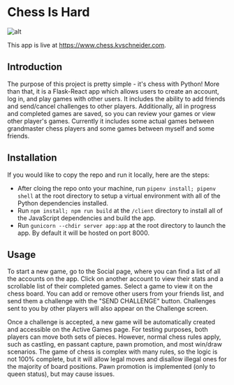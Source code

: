 # Chess Is Hard

![alt](https://github.com/kschneider0/chess/blob/presentation-dev/server/assets/screenshot1.png?raw=true)

This app is live at https://www.chess.kvschneider.com.

## Introduction

The purpose of this project is pretty simple - it's chess with Python! More than that, it is a Flask-React app which allows users to create an account, log in, and play games with other users. It includes the ability to add friends and send/cancel challenges to other players. Additionally, all in progress and completed games are saved, so you can review your games or view other player's games. Currently it includes some actual games between grandmaster chess players and some games between myself and some friends.

## Installation
If you would like to copy the repo and run it locally, here are the steps:

- After cloing the repo onto your machine, run `pipenv install; pipenv shell` at the root directory to setup a virtual environment with all of the Python dependencies installed. 
-  Run `npm install; npm run build` at the `/client` directory to install all of the JavaScript dependencies and build the app.
- Run `gunicorn --chdir server app:app` at the root directory to launch the app. By default it will be hosted on port 8000.

## Usage 

To start a new game, go to the Social page, where you can find a list of all the accounts on the app. Click on another account to view their stats and a scrollable list of their completed games. Select a game to view it on the chess board. You can add or remove other users from your friends list, and send them a challenge with the "SEND CHALLENGE" button. Challenges sent to you by other players will also appear on the Challenge screen.
            
Once a challenge is accepted, a new game will be automatically created and accessible on the Active Games page. For testing purposes, both players can move both sets of pieces. However, normal chess rules apply, such as castling, en passant capture, pawn promotion, and most win/draw scenarios. The game of chess is complex with many rules, so the logic is not 100% complete, but it will allow legal moves and disallow illegal ones for the majority of board positions. Pawn promotion is implemented (only to queen status), but may cause issues.

<!-- ## Structure

## Dependencies

## Features

##  -->